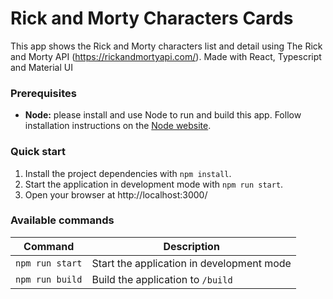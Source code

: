# Rick and Morty Characters Cards

This app shows the Rick and Morty characters list and detail using The Rick and Morty API (https://rickandmortyapi.com/). Made with React, Typescript and Material UI

### Prerequisites

- **Node:** please install and use Node to run and build this app. Follow installation instructions on the [Node website](https://nodejs.org/en/).

### Quick start

1. Install the project dependencies with `npm install`.
2. Start the application in development mode with `npm run start`.
3. Open your browser at http://localhost:3000/

### Available commands

| Command         | Description                               |
| --------------- | ----------------------------------------- |
| `npm run start` | Start the application in development mode |
| `npm run build` | Build the application to `/build`         |
